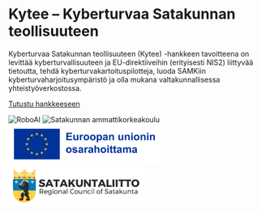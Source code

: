 # Kytee – Kyberturvaa Satakunnan teollisuuteen

Kyberturvaa Satakunnan teollisuuteen (Kytee) -hankkeen tavoitteena on levittää kyberturvallisuuteen ja EU-direktiiveihin (erityisesti NIS2) liittyvää tietoutta, tehdä kyberturvakartoituspilotteja, luoda SAMKiin kyberturvaharjoitusympäristö ja olla mukana valtakunnallisessa yhteistyöverkostossa.

[Tutustu hankkeeseen](https://www.roboai.fi/tutkimus-ja-tuotekehitys/projektit/kytee/)

<img src="https://www.roboai.fi/wp-content/uploads/2019/02/pysty_valkoinen_rgb-287x300.png" alt="RoboAI" height="120"> <img src="https://www.roboai.fi/wp-content/uploads/2020/05/Logo_suomi_4v_pienempi-300x185.png" alt="Satakunnan ammattikorkeakoulu" height="120"> <img src="https://github.com/RoboAI-Kytee/.github/blob/main/profile/euroopan-unionin-osarahoittama.png" alt="Euroopan unionin osarahoittama" height="80"> <img src="https://github.com/RoboAI-Kytee/.github/blob/main/profile/satakuntaliitto.png" alt="Satakuntaliitto" height="80">
